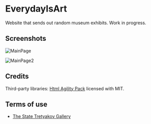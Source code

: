 # EverydayIsArt

Website that sends out random museum exhibits. Work in progress.

## Screenshots

![MainPage](https://github.com/lebedeva-svetlana/EverydayIsArt/assets/91262515/7b5f00d1-997f-4e34-9379-bbc2a5e16e4d)

![MainPage2](https://github.com/lebedeva-svetlana/EverydayIsArt/assets/91262515/391e4ff1-c668-4dfa-9415-771f8848af6d)

## Credits

Third-party libraries: [Html Agility Pack](https://github.com/desandro/masonry](https://github.com/zzzprojects/html-agility-pack)https://github.com/zzzprojects/html-agility-pack) licensed with MIT.

## Terms of use

- [The State Tretyakov Gallery](https://www.tretyakovgallery.ru/about/copirith/)

